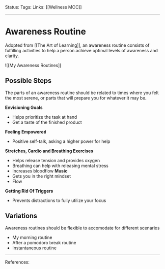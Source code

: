 Status:
Tags:
Links: [[Wellness MOC]]
___
# Awareness Routine
Adopted from [[The Art of Learning]], an awareness routine consists of fulfilling activities to help a person achieve optimal levels of awareness and clarity.

![[My Awareness Routines]]

## Possible Steps
The parts of an awareness routine should be related to times where you felt the most serene, or parts that will prepare you for whatever it may be.

**Envisioning Goals**
- Helps prioritize the task at hand
- Get a taste of the finished product

**Feeling Empowered**
- Positive self-talk, asking a higher power for help

**Stretches, Cardio and Breathing Exercises**
- Helps release tension and provides oxygen
- Breathing can help with releasing mental stress
- Increases bloodflow
**Music**
- Gets you in the right mindset
- Flow

**Getting Rid Of Triggers**
- Prevents distractions to fully utilize your focus

## Variations
Awareness routines should be flexible to accomodate for different scenarios
- My morning routine
- After a pomodoro break routine
- Instantaneous routine

___
References: